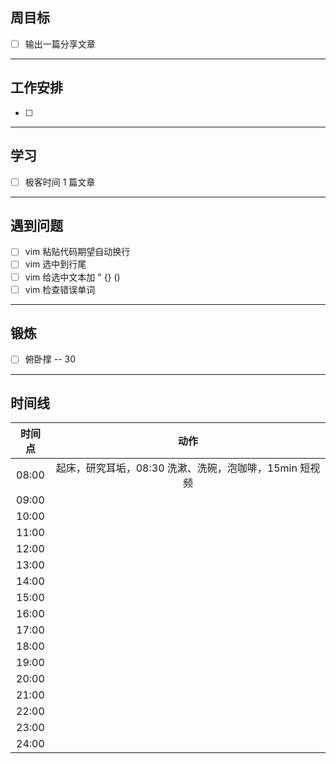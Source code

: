 ## 周目标

- [ ] 输出一篇分享文章

----

## 工作安排

- [ ] 

---

## 学习

- [ ] 极客时间 1 篇文章

---

## 遇到问题

- [ ] vim 粘贴代码期望自动换行
- [ ] vim 选中到行尾
- [ ] vim 给选中文本加 " {} ()
- [ ] vim 检查错误单词

-----

## 锻炼

- [ ] 俯卧撑 -- 30

---

## 时间线

|时间点|动作|
|:---:|:---:|
|08:00|起床，研究耳垢，08:30 洗漱、洗碗，泡咖啡，15min 短视频|
|09:00||
|10:00||
|11:00||
|12:00||
|13:00||
|14:00||
|15:00||
|16:00||
|17:00||
|18:00||
|19:00||
|20:00||
|21:00||
|22:00||
|23:00||
|24:00||


